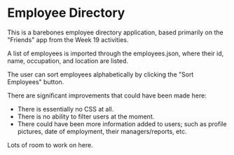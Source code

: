# Employee Directory

This is a barebones employee directory application, based primarily on the "Friends" app from the Week 19 activities.

A list of employees is imported through the employees.json, where their id, name, occupation, and location are listed.

The user can sort employees alphabetically by clicking the "Sort Employees" button.

There are significant improvements that could have been made here:

* There is essentially no CSS at all.
* There is no ability to filter users at the moment.
* There could have been more information added to users; such as profile pictures, date of employment, their managers/reports, etc.

Lots of room to work on here.
